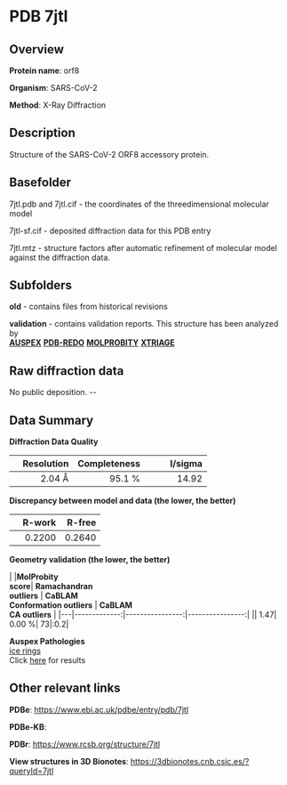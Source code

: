 # PDB 7jtl

## Overview

**Protein name**: orf8

**Organism**: SARS-CoV-2

**Method**: X-Ray Diffraction

## Description

Structure of the SARS-CoV-2 ORF8 accessory protein.

## Basefolder

7jtl.pdb and 7jtl.cif - the coordinates of the threedimensional molecular model

7jtl-sf.cif - deposited diffraction data for this PDB entry

7jtl.mtz - structure factors after automatic refinement of molecular model against the diffraction data.

## Subfolders



**old** - contains files from historical revisions

**validation** - contains validation reports. This structure has been analyzed by <br>[**AUSPEX**](https://github.com/thorn-lab/coronavirus_structural_task_force/tree/master/pdb/orf8/SARS-CoV-2/7jtl/validation/auspex) [**PDB-REDO**](https://github.com/thorn-lab/coronavirus_structural_task_force/tree/master/pdb/orf8/SARS-CoV-2/7jtl/validation/pdb-redo) [**MOLPROBITY**](https://github.com/thorn-lab/coronavirus_structural_task_force/tree/master/pdb/orf8/SARS-CoV-2/7jtl/validation/molprobity) [**XTRIAGE**](https://github.com/thorn-lab/coronavirus_structural_task_force/blob/master/pdb/orf8/SARS-CoV-2/7jtl/validation/Xtriage_output.log)   



## Raw diffraction data

No public deposition. --<br> 

## Data Summary
**Diffraction Data Quality**

|   | Resolution | Completeness| I/sigma |
|---|-------------:|----------------:|--------------:|
|   |2.04 Å|95.1  %|<img width=50/>14.92|

**Discrepancy between model and data (the lower, the better)**

|   | **R-work**| **R-free**   
|---|-------------:|----------------:|           
||  0.2200|  0.2640|

**Geometry validation (the lower, the better)**

|   |**MolProbity<br>score**| **Ramachandran<br>outliers** | **CaBLAM<br>Conformation outliers** | **CaBLAM<br>CA outliers** |
|---|-------------:|----------------:|----------------:|
||  1.47|  0.00 %| 73|:0.2|

**Auspex Pathologies**<br> [ice rings](https://www.auspex.de/pathol/#1)<br>Click [here](https://github.com/thorn-lab/coronavirus_structural_task_force/blob/master/pdb/orf8/SARS-CoV-2/7jtl/validation/auspex/7jtl_auspex_comments.txt)  for results

 



## Other relevant links 
**PDBe**:  https://www.ebi.ac.uk/pdbe/entry/pdb/7jtl

**PDBe-KB**:  
 
**PDBr**: https://www.rcsb.org/structure/7jtl 

**View structures in 3D Bionotes**: https://3dbionotes.cnb.csic.es/?queryId=7jtl

